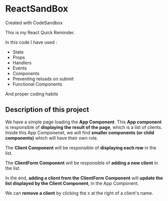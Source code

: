 # ReactSandBox

Created with CodeSandbox

This is my React Quick Reminder.

In this code I have used :

- State
- Props
- Handlers
- Events
- Components
- Preventing reloads on submit
- Functional Components

And proper coding habits

## Description of this project

We have a simple page loading the **App Component**.
This **App component** is responsible of **displaying the result of the page**, which is a list of clients.
Inside this App Componenet, we will find **smaller components (or child components)** which will have their own role.

The **Client Component** will be responsible of **displaying each row** in the list.

The **ClientForm Component** will be responsible of **adding a new client** in the list.

In the end, **adding a client from the ClientForm Component** will **update the list displayed by the Client Component**, in the App Component.

We can **remove a client** by clicking the `X` at the right of a client's name.
